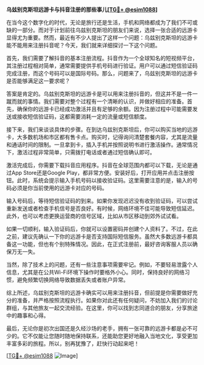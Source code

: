 **乌兹别克斯坦远游卡与抖音注册的那些事儿[[TG💪+ @esim1088](https://t.me/s/esim1088)]**

在当今这个数字化的时代，无论是旅行还是生活，手机和网络都成为了我们不可或缺的一部分。而对于计划前往乌兹别克斯坦的朋友们来说，选择一张合适的远游卡显得尤为重要。然而，最近有不少人提出了这样一个问题：乌兹别克斯坦的远游卡能不能用来注册抖音呢？今天，我们就来详细探讨一下这个问题。

首先，我们需要了解抖音的基本注册流程。抖音作为一个全球知名的短视频平台，其注册过程相对简单，通常需要提供手机号码进行验证。用户可以通过短信验证码完成注册，而这个号码可以是国际号码。那么，问题来了，乌兹别克斯坦的远游卡是否能够满足这一要求呢？

答案是肯定的。乌兹别克斯坦的远游卡是可以用来注册抖音的，但这并不是一件一蹴而就的事情。我们需要对整个过程有一个清晰的认识，并做好相应的准备。首先，确保你的远游卡已经成功激活并且有足够的余额。因为注册过程中可能需要发送或接收短信验证码，这都需要消耗一定的流量或短信额度。

接下来，我们来谈谈具体的步骤。在到达乌兹别克斯坦后，你可以购买当地的远游卡，大多数机场和市区都有售卡点。购买时，记得询问清楚套餐内容，尤其是流量和通话时间的限制。一旦拿到卡，插入手机并按照说明书进行激活操作。通常情况下，激活过程非常简单，只需拨打电话或者通过短信确认即可。

激活完成后，你需要下载抖音应用程序。抖音在全球范围内都可以下载，无论是通过App Store还是Google Play，都非常方便。安装好后，打开应用并点击注册按钮。此时，系统会提示输入手机号码以接收验证码。这里需要注意的是，输入的号码必须是你当前使用的远游卡对应的号码。

输入号码后，等待短信验证码的到来。如果你发现迟迟没有收到验证码，可以尝试重新发送或者检查手机信号是否良好。有时候，网络环境不佳可能导致短信延迟。此外，也可以考虑更换运营商的信号区域，比如从市区移动到郊外试试看。

如果一切顺利，输入验证码后，你就可以设置密码并创建个人资料了。不过，在此之前，建议先确认一下你的远游卡是否支持国际短信服务。虽然大多数远游卡都具备这一功能，但也有个别特殊情况。因此，在正式注册前，最好咨询客服人员以确保万无一失。

当然，除了技术上的问题，还有一些注意事项需要牢记。例如，不要轻易泄露个人信息，尤其是在公共Wi-Fi环境下操作时要格外小心。同时，保持良好的网络习惯，避免频繁切换网络导致数据丢失或者账户异常。

综上所述，乌兹别克斯坦的远游卡确实可以用来注册抖音，但前提是你需要做好充分的准备，并严格按照流程执行。如果你对此还有任何疑问，不妨加入我们的讨论群组，与其他旅友一起交流经验。在这里，你可以找到志同道合的朋友，分享旅途中的趣事和心得。

最后，无论你是初次出国还是久经沙场的老手，拥有一张可靠的远游卡都是必不可少的。它不仅能让您随时随地保持联系，还能助您更好地融入当地文化，享受更加丰富多彩的旅程。所以，别再犹豫了，赶快行动起来吧！

[[TG💪+ @esim1088](https://t.me/s/esim1088) ![Image](https://i.postimg.cc/4NQfJmqS/Snipaste-2025-05-13-00-14-12.png)]